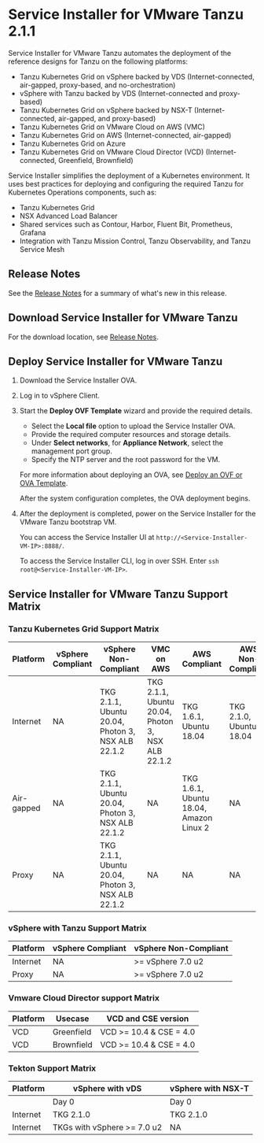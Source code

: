 # Service Installer for VMware Tanzu 2.1.1

Service Installer for VMware Tanzu automates the deployment of the reference designs for Tanzu on the following platforms:

- Tanzu Kubernetes Grid on vSphere backed by VDS (Internet-connected, air-gapped, proxy-based, and no-orchestration)
- vSphere with Tanzu backed by VDS (Internet-connected and proxy-based)
- Tanzu Kubernetes Grid on vSphere backed by NSX-T (Internet-connected, air-gapped, and proxy-based)
- Tanzu Kubernetes Grid on VMware Cloud on AWS (VMC)
- Tanzu Kubernetes Grid on AWS (Internet-connected, air-gapped)
- Tanzu Kubernetes Grid on Azure
- Tanzu Kubernetes Grid on VMware Cloud Director (VCD) (Internet-connected, Greenfield, Brownfield)

Service Installer simplifies the deployment of a Kubernetes environment. It uses best practices for deploying and configuring the required Tanzu for Kubernetes Operations components, such as:

- Tanzu Kubernetes Grid
- NSX Advanced Load Balancer
- Shared services such as Contour, Harbor, Fluent Bit, Prometheus, Grafana
- Integration with Tanzu Mission Control, Tanzu Observability, and Tanzu Service Mesh

## Release Notes
See the [Release Notes](WhatsNew.md) for a summary of what's new in this release.

## Download Service Installer for VMware Tanzu
For the download location, see [Release Notes](WhatsNew.md).

## Deploy Service Installer for VMware Tanzu

1. Download the Service Installer OVA.
1. Log in to vSphere Client. 
1. Start the **Deploy OVF Template** wizard and provide the required details.
   - Select the **Local file** option to upload the Service Installer OVA. 
   - Provide the required computer resources and storage details.
   - Under **Select networks**, for **Appliance Network**, select the management port group.
   - Specify the NTP server and the root password for the VM. 

   For more information about deploying an OVA, see [Deploy an OVF or OVA Template](https://docs.vmware.com/en/VMware-vSphere/7.0/com.vmware.vsphere.vm_admin.doc/GUID-17BEDA21-43F6-41F4-8FB2-E01D275FE9B4.html).
   
   After the system configuration completes, the OVA deployment begins.

1. After the deployment is completed, power on the Service Installer for the VMware Tanzu bootstrap VM.

   You can access the Service Installer UI at `http://<Service-Installer-VM-IP>:8888/`.

   To access the Service Installer CLI, log in over SSH. Enter `ssh root@<Service-Installer-VM-IP>`.


## Service Installer for VMware Tanzu Support Matrix


### Tanzu Kubernetes Grid Support Matrix

| Platform     | vSphere Compliant | vSphere Non-Compliant                                         | VMC on AWS                                                   | AWS Compliant                                  | AWS Non-Compliant                              | Azure                        |
|--------------|-------------------|---------------------------------------------------------------|--------------------------------------------------------------|------------------------------------------------|------------------------------------------------|------------------------------|
| Internet     | NA                | TKG 2.1.1, <br> Ubuntu 20.04,<br>Photon 3,<br> NSX ALB 22.1.2 | TKG 2.1.1, <br> Ubuntu 20.04,<br>Photon 3,<br>NSX ALB 22.1.2 | TKG 1.6.1, <br>Ubuntu 18.04                    | TKG 2.1.0, <br> Ubuntu 18.04                   | TKG 1.6.0, <br> Ubuntu 20.04 |
| Air-gapped   | NA                | TKG 2.1.1, <br>Ubuntu 20.04,<br> Photon 3,<br> NSX ALB 22.1.2 | NA                                                           | TKG 1.6.1,<br> Ubuntu 18.04,<br>Amazon Linux 2 | NA | TKG 1.6.0, <br> Ubuntu 20.04 |
| Proxy        | NA                | TKG 2.1.1,<br> Ubuntu 20.04,<br> Photon 3,<br> NSX ALB 22.1.2 | NA                                                           | NA                                             | NA                                             | TKG 1.6.0, <br>Ubuntu 20.04  |


### vSphere with Tanzu Support Matrix 

| Platform | vSphere Compliant | vSphere Non-Compliant |
|----------|-------------------|-----------------------|
| Internet | NA                | >= vSphere 7.0 u2     | 
| Proxy    | NA                | >= vSphere 7.0 u2     |

### Vmware Cloud Director support Matrix

| Platform | Usecase    | VCD and CSE version     |
|----------|------------|-------------------------|
| VCD      | Greenfield | VCD >= 10.4 & CSE = 4.0 | 
| VCD      | Brownfield | VCD >= 10.4 & CSE = 4.0 |

### Tekton Support Matrix

| Platform | vSphere with vDS            | vSphere with NSX-T |
|----------|-----------------------------|--------------------|
|          | Day 0                        | Day 0               | 
| Internet | TKG 2.1.0                   | TKG 2.1.0          |
| Internet | TKGs with vSphere >= 7.0 u2 | NA                 |
